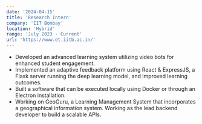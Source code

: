 ```yaml
---
date: '2024-04-15'
title: 'Research Intern'
company: 'IIT Bombay'
location: 'Hybrid'
range: 'July 2023 - Current'
url: 'https://www.et.iitb.ac.in/'
---
```


- Developed an advanced learning system utilizing video bots for enhanced student engagement.
- Implemented an adaptive feedback platform using React & ExpressJS, a Flask server running the deep learning
  model, and improved learning outcomes.
- Built a software that can be executed locally using Docker or through an Electron installation.
- Working on GeoGuru, a Learning Management System that incorporates a geographical information system.
  Working as the lead backend developer to build a scalable APIs.
